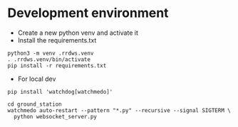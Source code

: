 


# Development environment

* Create a new python venv and activate it
* Install the requirements.txt

```
python3 -m venv .rrdws.venv
. .rrdws.venv/bin/activate
pip install -r requirements.txt
```

* For local dev
```
pip install 'watchdog[watchmedo]'

cd ground_station
watchmedo auto-restart --pattern "*.py" --recursive --signal SIGTERM \
  python websocket_server.py
```



